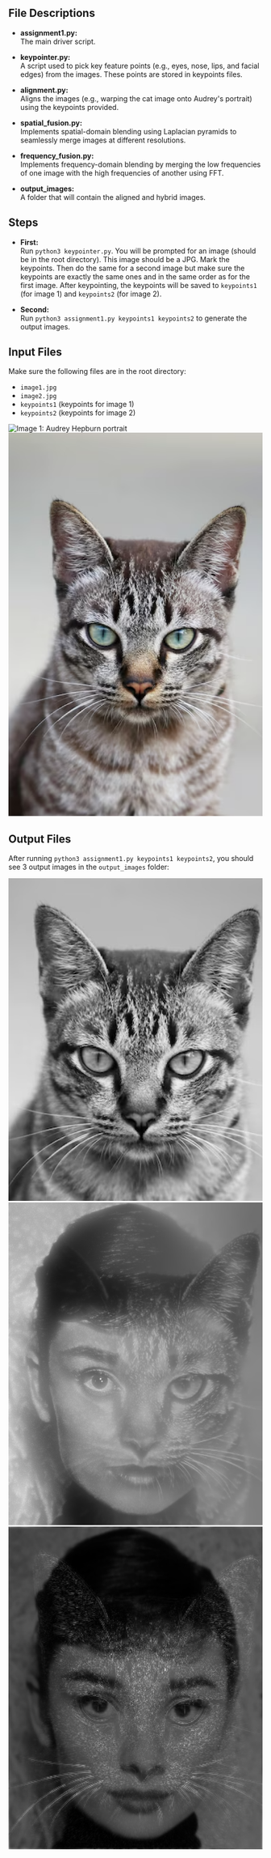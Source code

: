 ## File Descriptions 

- **assignment1.py:**  
  The main driver script.
  
- **keypointer.py:**  
  A script used to pick key feature points (e.g., eyes, nose, lips, and facial edges) from the images. These points are stored in keypoints files.
  
- **alignment.py:**  
  Aligns the images (e.g., warping the cat image onto Audrey's portrait) using the keypoints provided.
  
- **spatial_fusion.py:**  
  Implements spatial-domain blending using Laplacian pyramids to seamlessly merge images at different resolutions.
  
- **frequency_fusion.py:**  
  Implements frequency-domain blending by merging the low frequencies of one image with the high frequencies of another using FFT.

- **output_images:**  
  A folder that will contain the aligned and hybrid images.

## Steps

- **First:**  
  Run `python3 keypointer.py`. You will be prompted for an image (should be in the root directory). This image should be a JPG. Mark the keypoints. Then do the same for a second image but make sure the keypoints are exactly the same ones and in the same order as for the first image. After keypointing, the keypoints will be saved to `keypoints1` (for image 1) and `keypoints2` (for image 2).

- **Second:**  
  Run `python3 assignment1.py keypoints1 keypoints2` to generate the output images.

## Input Files

Make sure the following files are in the root directory:
- `image1.jpg` 
- `image2.jpg` 
- `keypoints1` (keypoints for image 1)
- `keypoints2` (keypoints for image 2)

![Image 1: Audrey Hepburn portrait](image1.jpg)  
![Image 2: Cat portrait](image2.jpg)

## Output Files

After running `python3 assignment1.py keypoints1 keypoints2`, you should see 3 output images in the `output_images` folder:

![Affine Warp of the Cat onto Audrey’s Portrait](output_images/aligned.jpg)  
![Hybrid Image using Laplacian-based Blending](output_images/spatial_hybrid.jpg)  
![Hybrid Image using FFT-based Blending](output_images/frequency_hybrid.jpg)
